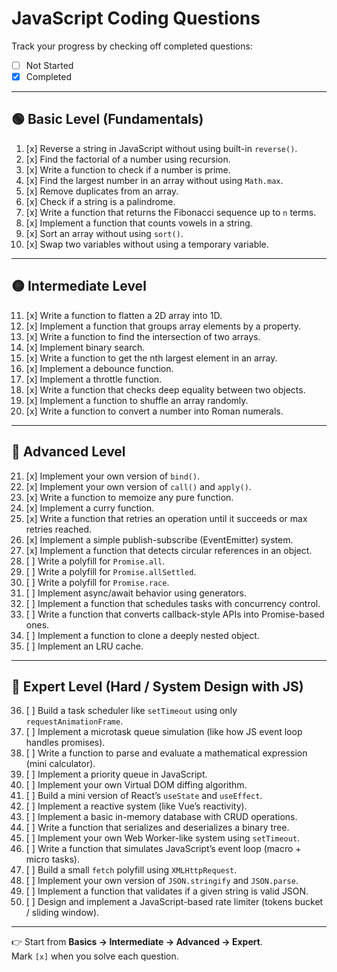 # JavaScript Coding Questions

Track your progress by checking off completed questions:

- [ ] Not Started
- [x] Completed

---

## 🟢 Basic Level (Fundamentals)

1. [x] Reverse a string in JavaScript without using built-in `reverse()`.
2. [x] Find the factorial of a number using recursion.
3. [x] Write a function to check if a number is prime.
4. [x] Find the largest number in an array without using `Math.max`.
5. [x] Remove duplicates from an array.
6. [x] Check if a string is a palindrome.
7. [x] Write a function that returns the Fibonacci sequence up to `n` terms.
8. [x] Implement a function that counts vowels in a string.
9. [x] Sort an array without using `sort()`.
10. [x] Swap two variables without using a temporary variable.

---

## 🟡 Intermediate Level

11. [x] Write a function to flatten a 2D array into 1D.
12. [x] Implement a function that groups array elements by a property.
13. [x] Write a function to find the intersection of two arrays.
14. [x] Implement binary search.
15. [x] Write a function to get the nth largest element in an array.
16. [x] Implement a debounce function.
17. [x] Implement a throttle function.
18. [x] Write a function that checks deep equality between two objects.
19. [x] Implement a function to shuffle an array randomly.
20. [x] Write a function to convert a number into Roman numerals.

---

## 🔵 Advanced Level

21. [x] Implement your own version of `bind()`.
22. [x] Implement your own version of `call()` and `apply()`.
23. [x] Write a function to memoize any pure function.
24. [x] Implement a curry function.
25. [x] Write a function that retries an operation until it succeeds or max retries reached.
26. [x] Implement a simple publish-subscribe (EventEmitter) system.
27. [x] Implement a function that detects circular references in an object.
28. [ ] Write a polyfill for `Promise.all`.
29. [ ] Write a polyfill for `Promise.allSettled`.
30. [ ] Write a polyfill for `Promise.race`.
31. [ ] Implement async/await behavior using generators.
32. [ ] Implement a function that schedules tasks with concurrency control.
33. [ ] Write a function that converts callback-style APIs into Promise-based ones.
34. [ ] Implement a function to clone a deeply nested object.
35. [ ] Implement an LRU cache.

---

## 🔴 Expert Level (Hard / System Design with JS)

36. [ ] Build a task scheduler like `setTimeout` using only `requestAnimationFrame`.
37. [ ] Implement a microtask queue simulation (like how JS event loop handles promises).
38. [ ] Write a function to parse and evaluate a mathematical expression (mini calculator).
39. [ ] Implement a priority queue in JavaScript.
40. [ ] Implement your own Virtual DOM diffing algorithm.
41. [ ] Build a mini version of React’s `useState` and `useEffect`.
42. [ ] Implement a reactive system (like Vue’s reactivity).
43. [ ] Implement a basic in-memory database with CRUD operations.
44. [ ] Write a function that serializes and deserializes a binary tree.
45. [ ] Implement your own Web Worker-like system using `setTimeout`.
46. [ ] Write a function that simulates JavaScript’s event loop (macro + micro tasks).
47. [ ] Build a small `fetch` polyfill using `XMLHttpRequest`.
48. [ ] Implement your own version of `JSON.stringify` and `JSON.parse`.
49. [ ] Implement a function that validates if a given string is valid JSON.
50. [ ] Design and implement a JavaScript-based rate limiter (tokens bucket / sliding window).

---

👉 Start from **Basics → Intermediate → Advanced → Expert**.  
Mark `[x]` when you solve each question.
